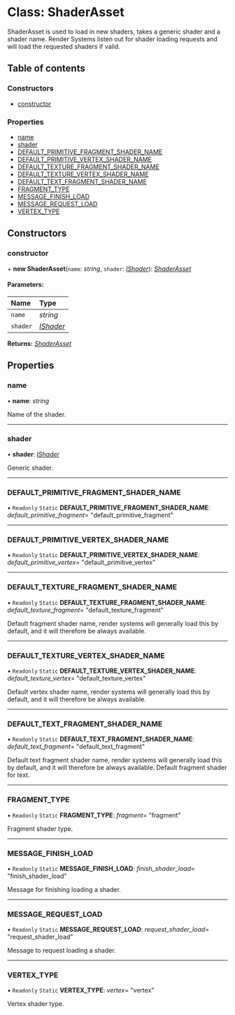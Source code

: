 # Class: ShaderAsset

ShaderAsset is used to load in new shaders, takes a generic shader
and a shader name.
Render Systems listen out for shader loading requests and will
load the requested shaders if valid.

## Table of contents

### Constructors

- [constructor](shaderasset.md#constructor)

### Properties

- [name](shaderasset.md#name)
- [shader](shaderasset.md#shader)
- [DEFAULT\_PRIMITIVE\_FRAGMENT\_SHADER\_NAME](shaderasset.md#default_primitive_fragment_shader_name)
- [DEFAULT\_PRIMITIVE\_VERTEX\_SHADER\_NAME](shaderasset.md#default_primitive_vertex_shader_name)
- [DEFAULT\_TEXTURE\_FRAGMENT\_SHADER\_NAME](shaderasset.md#default_texture_fragment_shader_name)
- [DEFAULT\_TEXTURE\_VERTEX\_SHADER\_NAME](shaderasset.md#default_texture_vertex_shader_name)
- [DEFAULT\_TEXT\_FRAGMENT\_SHADER\_NAME](shaderasset.md#default_text_fragment_shader_name)
- [FRAGMENT\_TYPE](shaderasset.md#fragment_type)
- [MESSAGE\_FINISH\_LOAD](shaderasset.md#message_finish_load)
- [MESSAGE\_REQUEST\_LOAD](shaderasset.md#message_request_load)
- [VERTEX\_TYPE](shaderasset.md#vertex_type)

## Constructors

### constructor

\+ **new ShaderAsset**(`name`: *string*, `shader`: [*IShader*](../interfaces/ishader.md)): [*ShaderAsset*](shaderasset.md)

#### Parameters:

Name | Type |
:------ | :------ |
`name` | *string* |
`shader` | [*IShader*](../interfaces/ishader.md) |

**Returns:** [*ShaderAsset*](shaderasset.md)

## Properties

### name

• **name**: *string*

Name of the shader.

___

### shader

• **shader**: [*IShader*](../interfaces/ishader.md)

Generic shader.

___

### DEFAULT\_PRIMITIVE\_FRAGMENT\_SHADER\_NAME

▪ `Readonly` `Static` **DEFAULT\_PRIMITIVE\_FRAGMENT\_SHADER\_NAME**: *default_primitive_fragment*= "default\_primitive\_fragment"

___

### DEFAULT\_PRIMITIVE\_VERTEX\_SHADER\_NAME

▪ `Readonly` `Static` **DEFAULT\_PRIMITIVE\_VERTEX\_SHADER\_NAME**: *default_primitive_vertex*= "default\_primitive\_vertex"

___

### DEFAULT\_TEXTURE\_FRAGMENT\_SHADER\_NAME

▪ `Readonly` `Static` **DEFAULT\_TEXTURE\_FRAGMENT\_SHADER\_NAME**: *default_texture_fragment*= "default\_texture\_fragment"

Default fragment shader name, render systems will generally load this
by default, and it will therefore be always available.

___

### DEFAULT\_TEXTURE\_VERTEX\_SHADER\_NAME

▪ `Readonly` `Static` **DEFAULT\_TEXTURE\_VERTEX\_SHADER\_NAME**: *default_texture_vertex*= "default\_texture\_vertex"

Default vertex shader name, render systems will generally load this
by default, and it will therefore be always available.

___

### DEFAULT\_TEXT\_FRAGMENT\_SHADER\_NAME

▪ `Readonly` `Static` **DEFAULT\_TEXT\_FRAGMENT\_SHADER\_NAME**: *default_text_fragment*= "default\_text\_fragment"

Default text fragment shader name, render systems will generally load this
by default, and it will therefore be always available. Default fragment shader
for text.

___

### FRAGMENT\_TYPE

▪ `Readonly` `Static` **FRAGMENT\_TYPE**: *fragment*= "fragment"

Fragment shader type.

___

### MESSAGE\_FINISH\_LOAD

▪ `Readonly` `Static` **MESSAGE\_FINISH\_LOAD**: *finish_shader_load*= "finish\_shader\_load"

Message for finishing loading a shader.

___

### MESSAGE\_REQUEST\_LOAD

▪ `Readonly` `Static` **MESSAGE\_REQUEST\_LOAD**: *request_shader_load*= "request\_shader\_load"

Message to request loading a shader.

___

### VERTEX\_TYPE

▪ `Readonly` `Static` **VERTEX\_TYPE**: *vertex*= "vertex"

Vertex shader type.

